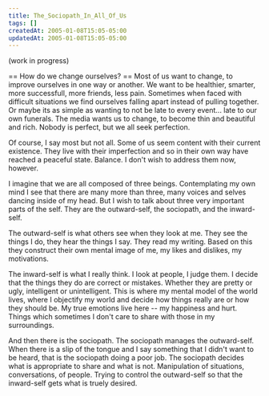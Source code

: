 ```yaml
---
title: The_Sociopath_In_All_Of_Us
tags: []
createdAt: 2005-01-08T15:05-05:00
updatedAt: 2005-01-08T15:05-05:00
---
```


(work in progress)

== How do we change ourselves? ==
Most of us want to change, to improve ourselves in one way or another. We want to be healthier, smarter, more successfull, more friends, less pain. Sometimes when faced with difficult situations we find ourselves falling apart instead of pulling together. Or maybe its as simple as wanting to not be late to every event... late to our own funerals. The media wants us to change, to become thin and beautiful and rich. Nobody is perfect, but we all seek perfection.

Of course, I say most but not all. Some of us seem content with their current existence. They live with their imperfection and so in their own way have reached a peaceful state. Balance. I don't wish to address them now, however.

I imagine that we are all composed of three beings. Contemplating my own mind I see that there are many more than three, many voices and selves dancing inside of my head. But I wish to talk about three very important parts of the self. They are the outward-self, the sociopath, and the inward-self.

The outward-self is what others see when they look at me. They see the things I do, they hear the things I say. They read my writing. Based on this they construct their own mental image of me, my likes and dislikes, my motivations.

The inward-self is what I really think. I look at people, I judge them. I decide that the things they do are correct or mistakes. Whether they are pretty or ugly, intelligent or unintelligent. This is where my mental model of the world lives, where I objectify my world and decide how things really are or how they should be. My true emotions live here -- my happiness and hurt. Things which sometimes I don't care to share with those in my surroundings.

And then there is the sociopath. The sociopath manages the outward-self. When there is a slip of the tongue and I say something that I didn't want to be heard, that is the sociopath doing a poor job. The sociopath decides what is appropriate to share and what is not. Manipulation of situations, conversations, of people. Trying to control the outward-self so that the inward-self gets what is truely desired.


